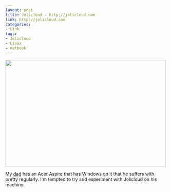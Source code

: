```yaml
--- 
layout: post
title: Jolicloud - http://jolicloud.com
link: http://jolicloud.com
categories: 
- Link
tags:
- Jolicloud
- Linux
- netbook
---
```

<img height="333" src="/images/jolicloud.png" width="500" />

My <a href="http://horst.wordpress.com">dad</a> has an Acer Aspire that has Windows on it that he suffers with pretty regularly. I&#39;m tempted to try and experiment with Jolicloud on his machine.
